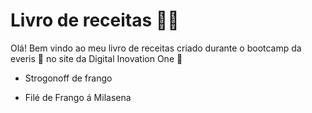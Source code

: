 # Livro de receitas :man_cook:

Olá! Bem vindo ao meu livro de receitas criado durante o bootcamp da everis :green_heart: no site da Digital Inovation One :wave:

- Strogonoff de frango

- Filé de Frango á Milasena
